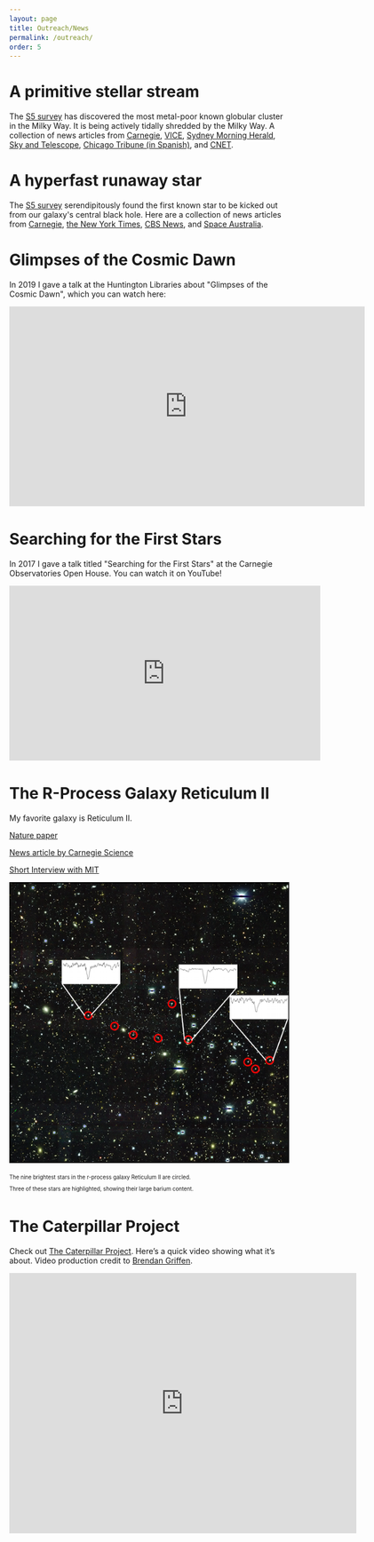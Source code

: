 ```yaml
---
layout: page
title: Outreach/News
permalink: /outreach/
order: 5
---
```


# A primitive stellar stream

The [S5 survey](https://s5collab.github.io/) has discovered the most metal-poor known globular cluster in the Milky Way.
It is being actively tidally shredded by the Milky Way.
A collection of news articles from
[Carnegie](https://carnegiescience.edu/news/stellar-archaeology-reveals-remnant-ancient-globular-cluster-thats-last-its-kind), 
[VICE](https://www.vice.com/en_us/article/k7qp3a/scientists-found-an-ancient-graveyard-of-anomalous-stars-in-our-galaxys-halo),
[Sydney Morning Herald](https://www.smh.com.au/national/australian-scientists-discover-dying-building-block-of-milky-way-20200729-p55gin.html),
[Sky and Telescope](https://skyandtelescope.org/astronomy-news/remains-of-an-ancient-star-cluster-revealed/),
[Chicago Tribune (in Spanish)](https://www.chicagotribune.com/espanol/entretenimiento/sns-es-arqueologia-estelar-via-lactea-cumulo-globular-ciencia-20200729-5dswqmg72vbvvgfrjwhcdil7ke-story.html),
and
[CNET](https://www.cnet.com/news/astronomers-find-a-dying-remnant-from-star-cluster-that-shouldnt-have-existed/).


# A hyperfast runaway star

The [S5 survey](https://s5collab.github.io/) serendipitously found the first known star to be kicked out from our galaxy's central black hole. Here are a collection of news articles from
[Carnegie](https://carnegiescience.edu/node/2570), 
[the New York Times](https://www.nytimes.com/2019/11/14/science/stars-black-hole-milky-way.html),
[CBS News](https://www.cbsnews.com/amp/news/black-hole-supermassive-black-hole-throws-star-out-of-milky-way-galaxy-3point7-million-mph-today/),
and
[Space Australia](https://spaceaustralia.com/feature/supermassive-black-hole-ejects-hyper-velocity-star).

# Glimpses of the Cosmic Dawn
In 2019 I gave a talk at the Huntington Libraries about "Glimpses of the Cosmic Dawn", which you can watch here:
<iframe id="ls_embed_1558501032" src="https://livestream.com/accounts/14570535/events/8566659/videos/188883055/player?width=640&height=360&enableInfo=false&defaultDrawer=&autoPlay=false&mute=false" width="640" height="360" frameborder="0" scrolling="no" allowfullscreen> </iframe>

# Searching for the First Stars
In 2017 I gave a talk titled "Searching for the First Stars" at the Carnegie Observatories Open House. You can watch it on YouTube!

<iframe width="560" height="315" src="https://www.youtube.com/embed/hDpc3qBv3aQ" frameborder="0" gesture="media" allowfullscreen></iframe>

# The R-Process Galaxy Reticulum II
My favorite galaxy is Reticulum II.

[Nature paper](http://www.nature.com/nature/journal/vaop/ncurrent/full/nature17425.html)

[News article by Carnegie Science](https://carnegiescience.edu/node/2014)

[Short Interview with MIT](http://news.mit.edu/2016/3-q-galaxy-origin-cosmos-heaviest-elements-0321)

<!--<img src="img/RetII_3Q_v3_lowres.png" height="300" width="300" alt="The nine brightest stars in the r-process galaxy Reticulum II are circled. Three of these stars are highlighted, showing their large barium content." />-->
![The nine brightest stars in the r-process galaxy Reticulum II are circled. Three of these stars are highlighted, showing their large barium content.](/img/RetII_3Q_v3_lowres.png)

<sub><sup>The nine brightest stars in the r-process galaxy Reticulum II are circled. </sup></sub>
<br>
<sub><sup>Three of these stars are highlighted, showing their large barium content.</sup></sub>

# The Caterpillar Project
Check out [The Caterpillar Project](http://www.caterpillarproject.org/). Here’s a quick video showing what it’s about. Video production credit to [Brendan Griffen](http://brendangriffen.com/).

<iframe width="625" height="469" src="https://www.youtube.com/embed/g1ti7i7Ay3c?feature=oembed" frameborder="0" allowfullscreen></iframe>
